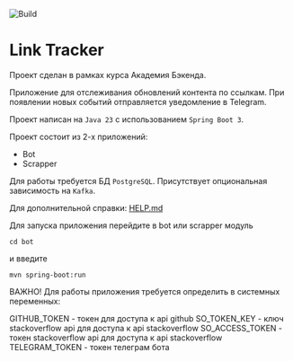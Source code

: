 ![Build](https://github.com/central-university-dev/backend-academy-2025-spring-template/actions/workflows/build.yaml/badge.svg)

# Link Tracker

<!-- этот файл можно и нужно менять -->

Проект сделан в рамках курса Академия Бэкенда.

Приложение для отслеживания обновлений контента по ссылкам.
При появлении новых событий отправляется уведомление в Telegram.

Проект написан на `Java 23` с использованием `Spring Boot 3`.

Проект состоит из 2-х приложений:
* Bot
* Scrapper

Для работы требуется БД `PostgreSQL`. Присутствует опциональная зависимость на `Kafka`.

Для дополнительной справки: [HELP.md](./HELP.md)

Для запуска приложения перейдите в bot или sсrapper модуль

```shell
cd bot
```

и введите

```shell
mvn spring-boot:run
```

ВАЖНО! Для работы приложения требуется определить в системных переменных:

GITHUB_TOKEN - токен для доступа к api github
SO_TOKEN_KEY - ключ stackoverflow api для доступа к api stackoverflow
SO_ACCESS_TOKEN - токен stackoverflow api для доступа к api stackoverflow
TELEGRAM_TOKEN - токен телеграм бота
